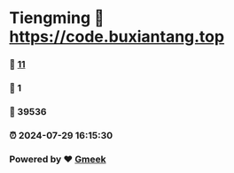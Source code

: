 # Tiengming :link: https://code.buxiantang.top 
### :page_facing_up: [11](https://code.buxiantang.top/tag.html) 
### :speech_balloon: 1 
### :hibiscus: 39536 
### :alarm_clock: 2024-07-29 16:15:30 
### Powered by :heart: [Gmeek](https://github.com/Meekdai/Gmeek)
